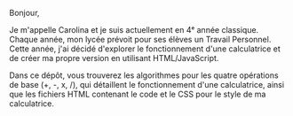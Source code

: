 Bonjour,

Je m'appelle Carolina et je suis actuellement en 4ᵉ année classique. Chaque année, mon lycée prévoit pour ses élèves un Travail Personnel. Cette année, j'ai décidé d'explorer le fonctionnement d'une calculatrice et de créer ma propre version en utilisant HTML/JavaScript. 

Dans ce dépôt, vous trouverez les algorithmes pour les quatre opérations de base (+, -, x, /), qui détaillent le fonctionnement d'une calculatrice, ainsi que les fichiers HTML contenant le code et le CSS pour le style de ma calculatrice.